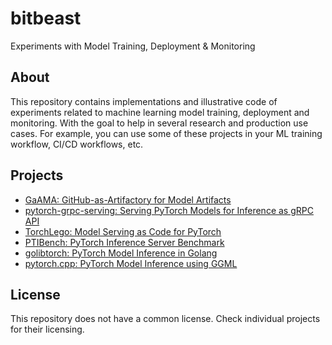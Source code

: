 # bitbeast
Experiments with Model Training, Deployment & Monitoring

## About
This repository contains implementations and illustrative code of experiments related to machine learning 
model training, deployment and monitoring. With the goal to help in several research and production use cases. 
For example, you can use some of these projects in your ML training workflow, CI/CD workflows, etc.

## Projects
- [GaAMA: GitHub-as-Artifactory for Model Artifacts](gaama)
- [pytorch-grpc-serving: Serving PyTorch Models for Inference as gRPC API](pytorch-grpc-serving)
- [TorchLego: Model Serving as Code for PyTorch](torchlego)
- [PTIBench: PyTorch Inference Server Benchmark](ptibench)
- [golibtorch: PyTorch Model Inference in Golang](golibtorch)
- [pytorch.cpp: PyTorch Model Inference using GGML](pytorch.cpp)

## License
This repository does not have a common license. Check individual projects for their licensing.